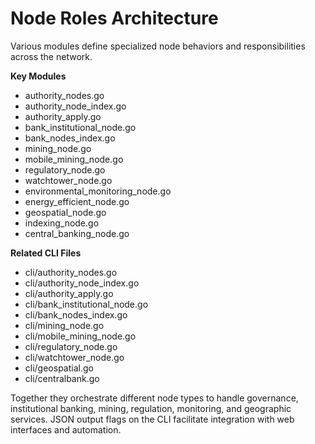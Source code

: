 # Node Roles Architecture

Various modules define specialized node behaviors and responsibilities across the network.

**Key Modules**
- authority_nodes.go
- authority_node_index.go
- authority_apply.go
- bank_institutional_node.go
- bank_nodes_index.go
- mining_node.go
- mobile_mining_node.go
- regulatory_node.go
- watchtower_node.go
- environmental_monitoring_node.go
- energy_efficient_node.go
- geospatial_node.go
- indexing_node.go
- central_banking_node.go

**Related CLI Files**
- cli/authority_nodes.go
- cli/authority_node_index.go
- cli/authority_apply.go
- cli/bank_institutional_node.go
- cli/bank_nodes_index.go
- cli/mining_node.go
- cli/mobile_mining_node.go
- cli/regulatory_node.go
- cli/watchtower_node.go
- cli/geospatial.go
- cli/centralbank.go

Together they orchestrate different node types to handle governance, institutional banking, mining, regulation, monitoring, and geographic services. JSON output flags on the CLI facilitate integration with web interfaces and automation.
